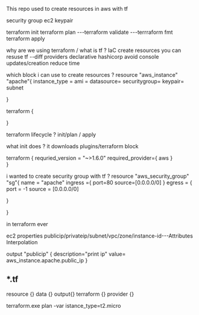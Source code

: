 This repo used to create resources in aws with tf

security group
ec2 
keypair 

terraform init
terraform plan ---terraform validate ---terrraform fmt 
terraform apply 

why are we using terraform / what is tf ?
IaC 
create resources 
you can resuse
tf --diff providers 
declarative hashicorp 
avoid console updates/creation 
reduce time 


which block i can use to create resources ?
resource "aws_instance" "apache"{
instance_type = 
ami = 
datasource=
securitygroup=
keypair=
subnet

}

terraform {


}



terraform lifecycle ?
init/plan / apply 

what init does ?
it downloads plugins/terraform block

terraform {
requried_version = "~>1.6.0"
required_provider={
    aws 
}  
}










i wanted to create security group with tf ?
resource "aws_security_group" "sg"{
name = "apache"
ingress ={
    port=80
    source=[0.0.0.0/0]
}
egress = {
 port = -1
 source = [0.0.0.0/0]


}

}

in terraform ever

ec2 properties 
publicip/privateip/subnet/vpc/zone/instance-id---Attributes 
Interpolation 

output "publicip" {
    description="print ip"
    value= aws_instance.apache.public_ip
}


*.tf
-----------
resource {}
data {}
output{}
terraform {}
provider {}






terraform.exe plan -var istance_type=t2.micro